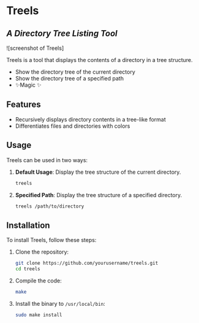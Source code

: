 # Treels

## _A Directory Tree Listing Tool_
![screenshot of Treels]

Treels is a tool that displays the contents of a directory in a tree structure.

- Show the directory tree of the current directory
- Show the directory tree of a specified path
- ✨Magic ✨

## Features

- Recursively displays directory contents in a tree-like format
- Differentiates files and directories with colors

## Usage

Treels can be used in two ways:

1. **Default Usage**: Display the tree structure of the current directory.
    ```sh
    treels
    ```
2. **Specified Path**: Display the tree structure of a specified directory.
    ```sh
    treels /path/to/directory
    ```

## Installation

To install Treels, follow these steps:

1. Clone the repository:
    ```sh
    git clone https://github.com/yourusername/treels.git
    cd treels
    ```

2. Compile the code:
    ```sh
    make
    ```

3. Install the binary to `/usr/local/bin`:
    ```sh
    sudo make install
    ```
